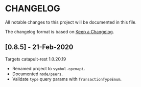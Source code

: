 # CHANGELOG

All notable changes to this project will be documented in this file.

The changelog format is based on [Keep a Changelog](https://keepachangelog.com/en/1.0.0/).

## [0.8.5] - 21-Feb-2020

Targets catapult-rest 1.0.20.19

- Renamed project to ``symbol-openapi``.
- Documented ``node/peers``.
- Validate ``type`` query params with ``TransactionTypeEnum``.
